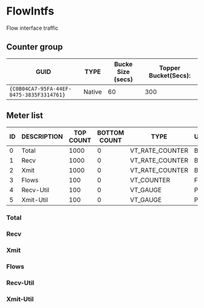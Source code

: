# FlowIntfs

Flow interface traffic

## Counter group

| GUID                                     | TYPE   | Bucke Size (secs) | Topper Bucket(Secs): |
| ---------------------------------------- | ------ | ----------------- | -------------------- |
| `{C0B04CA7-95FA-44EF-8475-3835F3314761}` | Native | 60                | 300                  |

## Meter list


| ID  | DESCRIPTION | TOP COUNT | BOTTOM COUNT | TYPE            | UNITS |
| --- | ----------- | --------- | ------------ | --------------- | ----- |
| 0   | Total       | 1000      | 0            | VT_RATE_COUNTER | Bps   |
| 1   | Recv        | 1000      | 0            | VT_RATE_COUNTER | Bps   |
| 2   | Xmit        | 1000      | 0            | VT_RATE_COUNTER | Bps   |
| 3   | Flows       | 100       | 0            | VT_COUNTER      | Flw   |
| 4   | Recv-Util   | 100       | 0            | VT_GAUGE        | Pct   |
| 5   | Xmit-Util   | 100       | 0            | VT_GAUGE        | Pct   |

### Total       
### Recv        
### Xmit        
### Flows       
### Recv-Util   
### Xmit-Util  